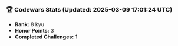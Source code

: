 ### 🏆 Codewars Stats (Updated: 2025-03-09 17:01:24 UTC)

- **Rank:** 8 kyu
- **Honor Points:** 3
- **Completed Challenges:** 1
